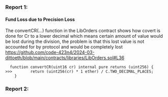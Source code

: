 ### Report 1:
#### Fund Loss due to Precision Loss
The convertCR(...) function in the LibOrders contract shows how covert is done for Cr to a lower decimal which means certain amount of value would be lost during the division, the problem is that this lost value is not accounted for by protocol and would be completely lost
https://github.com/code-423n4/2024-03-dittoeth/blob/main/contracts/libraries/LibOrders.sol#L36
```solidity
  function convertCR(uint16 cr) internal pure returns (uint256) {
>>>        return (uint256(cr) * 1 ether) / C.TWO_DECIMAL_PLACES;
    }
```
###  Report 2:
